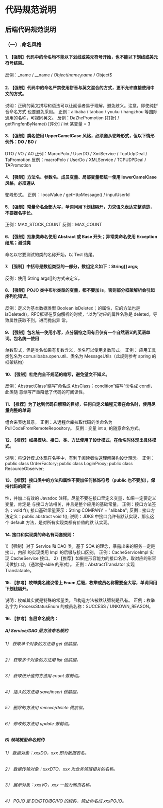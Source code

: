 # 代码规范说明

## 后端代码规范说明 

### （一）.命名风格
#### 1. 【强制】代码中的命名均不能以下划线或美元符号开始，也不能以下划线或美元符号结束。
反例：_name / __name / $Object / name_ / name$ / Object$
#### 2. 【强制】代码中的命名严禁使用拼音与英文混合的方式，更不允许直接使用中文的方式。
说明：正确的英文拼写和语法可以让阅读者易于理解，避免歧义。注意，即使纯拼音命名方式
也要避免采用。
正例：alibaba / taobao / youku / hangzhou 等国际通用的名称，可视同英文。
反例：DaZhePromotion [打折] / getPingfenByName() [评分] / int 某变量 = 3
#### 3. 【强制】类名使用 UpperCamelCase 风格，必须遵从驼峰形式，但以下情形例外：DO / BO /
DTO / VO / AO
正例：MarcoPolo / UserDO / XmlService / TcpUdpDeal / TaPromotion
反例：macroPolo / UserDo / XMLService / TCPUDPDeal / TAPromotion
#### 4. 【强制】方法名、参数名、成员变量、局部变量都统一使用 lowerCamelCase 风格，必须遵从
驼峰形式。
正例： localValue / getHttpMessage() / inputUserId
#### 5. 【强制】常量命名全部大写，单词间用下划线隔开，力求语义表达完整清楚，不要嫌名字长。
正例：MAX_STOCK_COUNT
反例：MAX_COUNT
#### 6. 【强制】抽象类命名使用 Abstract 或 Base 开头；异常类命名使用 Exception 结尾；测试类
命名以它要测试的类的名称开始，以 Test 结尾。
#### 7. 【强制】中括号是数组类型的一部分，数组定义如下：String[] args;
反例：使用 String args[]的方式来定义。
#### 8. 【强制】POJO 类中布尔类型的变量，都不要加 is，否则部分框架解析会引起序列化错误。
反例：定义为基本数据类型 Boolean isDeleted；的属性，它的方法也是 isDeleted()，RPC框架在反向解析的时候，“以为”对应的属性名称是 deleted，导致属性获取不到，进而抛出异
常。
#### 9. 【强制】包名统一使用小写，点分隔符之间有且仅有一个自然语义的英语单词。包名统一使用
单数形式，但是类名如果有复数含义，类名可以使用复数形式。
正例： 应用工具类包名为 com.alibaba.open.util、类名为 MessageUtils（此规则参考
spring 的框架结构）
#### 10. 【强制】杜绝完全不规范的缩写，避免望文不知义。
反例：AbstractClass“缩写”命名成 AbsClass；condition“缩写”命名成 condi，此类随
意缩写严重降低了代码的可阅读性。
#### 11. 【推荐】为了达到代码自解释的目标，任何自定义编程元素在命名时，使用尽量完整的单词
组合来表达其意。
正例：从远程仓库拉取代码的类命名为 PullCodeFromRemoteRepository。
反例：变量 int a; 的随意命名方式。
#### 12. 【推荐】如果模块、接口、类、方法使用了设计模式，在命名时体现出具体模式。
说明：将设计模式体现在名字中，有利于阅读者快速理解架构设计理念。
正例：public class OrderFactory;
public class LoginProxy;
public class ResourceObserver;
#### 13. 【推荐】接口类中的方法和属性不要加任何修饰符号（public 也不要加），保持代码的简洁
性，并加上有效的 Javadoc 注释。尽量不要在接口里定义变量，如果一定要定义变量，肯定是
与接口方法相关，并且是整个应用的基础常量。
正例：接口方法签名：void f();
 接口基础常量表示：String COMPANY = "alibaba";
反例：接口方法定义：public abstract void f();
说明：JDK8 中接口允许有默认实现，那么这个 default 方法，是对所有实现类都有价值的默
认实现。
#### 14. 接口和实现类的命名有两套规则：
1）【强制】对于 Service 和 DAO 类，基于 SOA 的理念，暴露出来的服务一定是接口，内部
的实现类用 Impl 的后缀与接口区别。
正例：CacheServiceImpl 实现 CacheService 接口。
2）【推荐】如果是形容能力的接口名称，取对应的形容词做接口名（通常是–able 的形式）。
正例：AbstractTranslator 实现 Translatable。
#### 15. 【参考】枚举类名建议带上 Enum 后缀，枚举成员名称需要全大写，单词间用下划线隔开。
说明：枚举其实就是特殊的常量类，且构造方法被默认强制是私有。
正例：枚举名字为 ProcessStatusEnum 的成员名称：SUCCESS / UNKOWN_REASON。
#### 16. 【参考】各层命名规约：
##### A) Service/DAO 层方法命名规约
###### 1） 获取单个对象的方法用 get 做前缀。
###### 2） 获取多个对象的方法用 list 做前缀。
###### 3） 获取统计值的方法用 count 做前缀。
###### 4） 插入的方法用 save/insert 做前缀。
###### 5） 删除的方法用 remove/delete 做前缀。
###### 6） 修改的方法用 update 做前缀。
##### B) 领域模型命名规约
###### 1） 数据对象：xxxDO，xxx 即为数据表名。
###### 2） 数据传输对象：xxxDTO，xxx 为业务领域相关的名称。
###### 3） 展示对象：xxxVO，xxx 一般为网页名称。
###### 4） POJO 是 DO/DTO/BO/VO 的统称，禁止命名成 xxxPOJO。
